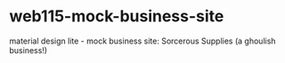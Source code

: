 # web115-mock-business-site
material design lite - mock business site: Sorcerous Supplies (a ghoulish business!)
